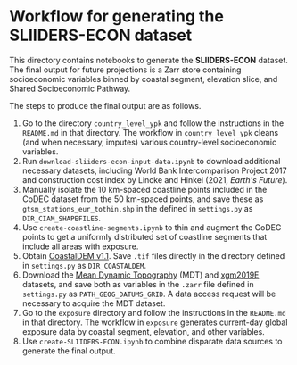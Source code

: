 # Workflow for generating the SLIIDERS-ECON dataset

This directory contains notebooks to generate the **SLIIDERS-ECON** dataset. The final output for future projections is a Zarr store containing socioeconomic variables binned by coastal segment, elevation slice, and Shared Socioeconomic Pathway.

The steps to produce the final output are as follows.
1. Go to the directory `country_level_ypk` and follow the instructions in the `README.md` in that directory. The workflow in `country_level_ypk` cleans (and when necessary, imputes) various country-level socioeconomic variables.
2. Run `download-sliiders-econ-input-data.ipynb` to download additional necessary datasets, including World Bank Intercomparison Project 2017 and construction cost index by Lincke and Hinkel (2021, *Earth's Future*).
3. Manually isolate the 10 km-spaced coastline points included in the CoDEC dataset from the 50 km-spaced points, and save these as `gtsm_stations_eur_tothin.shp` in the defined in `settings.py` as `DIR_CIAM_SHAPEFILES`.
4. Use `create-coastline-segments.ipynb` to thin and augment the CoDEC points to get a uniformly distributed set of coastline segments that include all areas with exposure.
5. Obtain [CoastalDEM v1.1](https://go.climatecentral.org/coastaldem/). Save `.tif` files directly in the directory defined in `settings.py` as `DIR_COASTALDEM`.
6. Download the [Mean Dynamic Topography](https://www.aviso.altimetry.fr/en/data/products/auxiliary-products/mdt/mdt-global-cnes-cls18.html) (MDT) and [xgm2019E](https://dataservices.gfz-potsdam.de/icgem/showshort.php?id=escidoc:4529896) datasets, and save both as variables in the `.zarr` file defined in `settings.py` as `PATH_GEOG_DATUMS_GRID`. A data access request will be necessary to acquire the MDT dataset.
7. Go to the `exposure` directory and follow the instructions in the `README.md` in that directory. The workflow in `exposure` generates current-day global exposure data by coastal segment, elevation, and other variables.
8. Use `create-SLIIDERS-ECON.ipynb` to combine disparate data sources to generate the final output.
